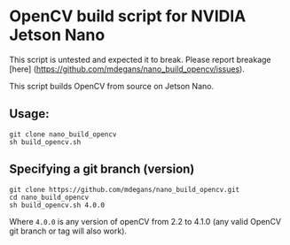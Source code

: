 # OpenCV build script for NVIDIA Jetson Nano

This script is untested and expected it to break. Please report breakage [here]
(https://github.com/mdegans/nano_build_opencv/issues).

This script builds OpenCV from source on Jetson Nano.

## Usage:
```shell
git clone nano_build_opencv
sh build_opencv.sh
```

## Specifying a git branch (version)
```shell
git clone https://github.com/mdegans/nano_build_opencv.git
cd nano_build_opencv
sh build_opencv.sh 4.0.0
```

Where `4.0.0` is any version of openCV from 2.2 to 4.1.0
(any valid OpenCV git branch or tag will also work).